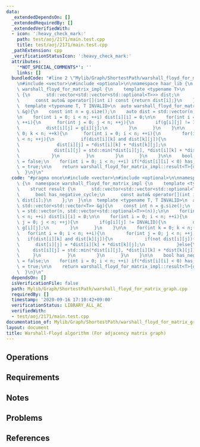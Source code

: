 ```yaml
---
data:
  _extendedDependsOn: []
  _extendedRequiredBy: []
  _extendedVerifiedWith:
  - icon: ':heavy_check_mark:'
    path: test/aoj/2171/main.test.cpp
    title: test/aoj/2171/main.test.cpp
  _pathExtension: cpp
  _verificationStatusIcon: ':heavy_check_mark:'
  attributes:
    '*NOT_SPECIAL_COMMENTS*': ''
    links: []
  bundledCode: "#line 2 \"Mylib/Graph/ShortestPath/warshall_floyd_for_matrix_graph.cpp\"\
    \n#include <vector>\n#include <optional>\n\nnamespace haar_lib {\n  namespace\
    \ warshall_floyd_for_matrix_impl {\n    template <typename T>\n    struct result\
    \ {\n      std::vector<std::vector<std::optional<T>>> dist;\n      bool has_negative_cycle;\n\
    \      const auto& operator[](int i) const {return dist[i];}\n    };\n  }\n\n\
    \  template <typename T, T INVALID>\n  auto warshall_floyd_for_matrix(const std::vector<std::vector<T>>\
    \ &g){\n    const int n = g.size();\n    auto dist = std::vector(n, std::vector<std::optional<T>>(n));\n\
    \n    for(int i = 0; i < n; ++i) dist[i][i] = 0;\n\n    for(int i = 0; i < n;\
    \ ++i){\n      for(int j = 0; j < n; ++j){\n        if(g[i][j] != INVALID){\n\
    \          dist[i][j] = g[i][j];\n        }\n      }\n    }\n\n    for(int k =\
    \ 0; k < n; ++k){\n      for(int i = 0; i < n; ++i){\n        for(int j = 0; j\
    \ < n; ++j){\n          if(dist[i][k] and dist[k][j]){\n            if(not dist[i][j]){\n\
    \              dist[i][j] = *dist[i][k] + *dist[k][j];\n            }else{\n \
    \             dist[i][j] = std::min(*dist[i][j], *dist[i][k] + *dist[k][j]);\n\
    \            }\n          }\n        }\n      }\n    }\n\n    bool has_negative_cycle\
    \ = false;\n    for(int i = 0; i < n; ++i) if(*dist[i][i] < 0) has_negative_cycle\
    \ = true;\n\n    return warshall_floyd_for_matrix_impl::result<T>{dist, has_negative_cycle};\n\
    \  }\n}\n"
  code: "#pragma once\n#include <vector>\n#include <optional>\n\nnamespace haar_lib\
    \ {\n  namespace warshall_floyd_for_matrix_impl {\n    template <typename T>\n\
    \    struct result {\n      std::vector<std::vector<std::optional<T>>> dist;\n\
    \      bool has_negative_cycle;\n      const auto& operator[](int i) const {return\
    \ dist[i];}\n    };\n  }\n\n  template <typename T, T INVALID>\n  auto warshall_floyd_for_matrix(const\
    \ std::vector<std::vector<T>> &g){\n    const int n = g.size();\n    auto dist\
    \ = std::vector(n, std::vector<std::optional<T>>(n));\n\n    for(int i = 0; i\
    \ < n; ++i) dist[i][i] = 0;\n\n    for(int i = 0; i < n; ++i){\n      for(int\
    \ j = 0; j < n; ++j){\n        if(g[i][j] != INVALID){\n          dist[i][j] =\
    \ g[i][j];\n        }\n      }\n    }\n\n    for(int k = 0; k < n; ++k){\n   \
    \   for(int i = 0; i < n; ++i){\n        for(int j = 0; j < n; ++j){\n       \
    \   if(dist[i][k] and dist[k][j]){\n            if(not dist[i][j]){\n        \
    \      dist[i][j] = *dist[i][k] + *dist[k][j];\n            }else{\n         \
    \     dist[i][j] = std::min(*dist[i][j], *dist[i][k] + *dist[k][j]);\n       \
    \     }\n          }\n        }\n      }\n    }\n\n    bool has_negative_cycle\
    \ = false;\n    for(int i = 0; i < n; ++i) if(*dist[i][i] < 0) has_negative_cycle\
    \ = true;\n\n    return warshall_floyd_for_matrix_impl::result<T>{dist, has_negative_cycle};\n\
    \  }\n}\n"
  dependsOn: []
  isVerificationFile: false
  path: Mylib/Graph/ShortestPath/warshall_floyd_for_matrix_graph.cpp
  requiredBy: []
  timestamp: '2020-09-16 17:10:42+09:00'
  verificationStatus: LIBRARY_ALL_AC
  verifiedWith:
  - test/aoj/2171/main.test.cpp
documentation_of: Mylib/Graph/ShortestPath/warshall_floyd_for_matrix_graph.cpp
layout: document
title: Warshall-Floyd algorithm (For adjacency matrix graph)
---
```


## Operations

## Requirements

## Notes

## Problems

## References

